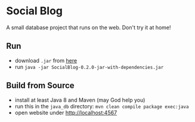 # Social Blog

A small database project that runs on the web. Don't try it at home!

## Run

- download `.jar` from [here](https://github.com/pascal-kuschkowitz/Inf-Proj-ProductDev/releases/latest)
- run `java -jar SocialBlog-0.2.0-jar-with-dependencies.jar`

## Build from Source

- install at least Java 8 and Maven (may God help you)
- run this in the `java_db` directory: `mvn clean compile package exec:java`
- open website under [http://localhost:4567](http://localhost:4567)
